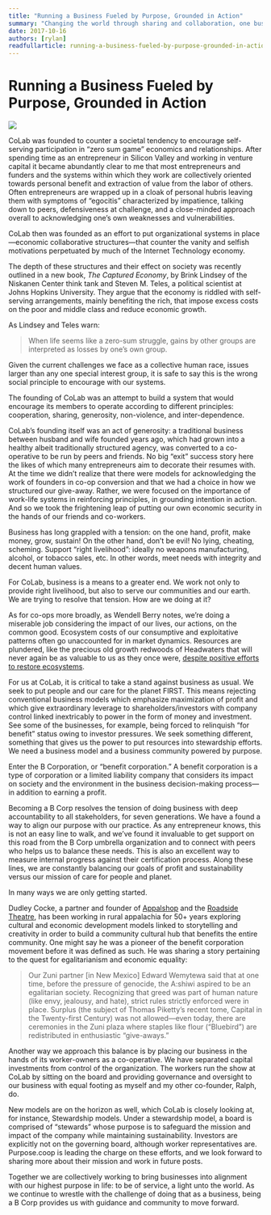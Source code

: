 ```yaml
---
title: "Running a Business Fueled by Purpose, Grounded in Action"
summary: "Changing the world through sharing and collaboration, one business at a time."
date: 2017-10-16
authors: [rylan]
readfullarticle: running-a-business-fueled-by-purpose-grounded-in-action
---
```


# Running a Business Fueled by Purpose, Grounded in Action

<img src="/assets/img/blog/bikeralphrylan.jpg" class="center-element">

CoLab was founded to counter a societal tendency to encourage self-serving participation in “zero sum game” economics and relationships. After spending time as an entrepreneur in Silicon Valley and working in venture capital it became abundantly clear to me that most entrepreneurs and funders and the systems within which they work are collectively oriented towards personal benefit and extraction of value from the labor of others. Often entrepreneurs are wrapped up in a cloak of personal hubris leaving them with symptoms of “egocitis” characterized by impatience, talking down to peers, defensiveness at challenge, and a close-minded approach overall to acknowledging one’s own weaknesses and vulnerabilities.

CoLab then was founded as an effort to put organizational systems in place—economic collaborative structures—that counter the vanity and selfish motivations perpetuated by much of the Internet Technology economy. 

The depth of these structures and their effect on society was recently outlined in a new book, *The Captured Economy*, by Brink Lindsey of the Niskanen Center think tank and Steven M. Teles, a political scientist at Johns Hopkins University. They argue that the economy is riddled with self-serving arrangements, mainly benefiting the rich, that impose excess costs on the poor and middle class and reduce economic growth.

As Lindsey and Teles warn:

> When life seems like a zero-sum struggle, gains by other groups are interpreted as losses by one’s own group.

Given the current challenges we face as a collective human race, issues larger than any one special interest group, it is safe to say this is the wrong social principle to encourage with our systems. 

The founding of CoLab was an attempt to build a system that would encourage its members to operate according to different principles: cooperation, sharing, generosity, non-violence, and inter-dependence. 

CoLab’s founding itself was an act of generosity: a traditional business between husband and wife founded years ago, which had grown into a healthy albeit traditionally structured agency, was converted to a co-operative to be run by peers and friends.  No big “exit” success story here the likes of which many entrepreneurs aim to decorate their resumes with.  At the time we didn’t realize that there were models for acknowledging the work of founders in co-op conversion and that we had a choice in how we structured our give-away. Rather, we were focused on the importance of work-life systems in reinforcing principles, in grounding intention in action.  And so we took the frightening leap of putting our own economic security in the hands of our friends and co-workers.

Business has long grappled with a tension: on the one hand, profit, make money, grow, sustain! On the other hand, don’t be evil! No lying, cheating, scheming. Support “right livelihood”: ideally no weapons manufacturing, alcohol, or tobacco sales, etc. In other words, meet needs with integrity and decent human values.

For CoLab, business is a means to a greater end. We work not only to provide right livelihood, but also to serve our communities and our earth. We are trying to resolve that tension. How are we doing at it?

As for co-ops more broadly, as Wendell Berry notes, we’re doing a miserable job considering the impact of our lives, our actions, on the common good. Ecosystem costs of our consumptive and exploitative patterns often go unaccounted for in market dynamics. Resources are plundered, like the precious old growth redwoods of Headwaters  that will never again be as valuable to us as they once were, [despite positive efforts to restore ecosystems](http://www.mercurynews.com/2009/03/05/a-decade-after-headwaters-deal-truce-comes-to-northern-california-redwood-country/).

For us at CoLab, it is critical to take a stand against business as usual. We seek to put people and our care for the planet FIRST. This means rejecting conventional business models which emphasize maximization of profit and which give extraordinary leverage to shareholders/investors with company control linked inextricably to power in the form of money and investment. See some of the businesses, for example, being forced to relinquish “for benefit” status owing to investor pressures. We seek something different, something that gives us the power to put resources into stewardship efforts. We need a business model and a business community powered by purpose. 

Enter the B Corporation, or “benefit corporation.” A benefit corporation is a type of corporation or a limited liability company that considers its impact on society and the environment in the business decision-making process—in addition to earning a profit.

Becoming a B Corp resolves the tension of doing business with deep accountability to all stakeholders, for seven generations. We have a found a way to align our purpose with our practice. As any entrepreneur knows, this is not an easy line to walk, and we’ve found it invaluable to get support on this road from the B Corp umbrella organization and to connect with peers who helps us to balance these needs. This is also an excellent way to measure internal progress against their certification process. Along these lines, we are constantly balancing our goals of profit and sustainability versus our mission of care for people and planet.

In many ways we are only getting started.

Dudley Cocke, a partner and founder of [Appalshop](http://appalshop.org/) and the [Roadside Theatre](https://roadside.org/), has been working in rural appalachia for 50+ years exploring cultural and economic development models linked to storytelling and creativity in order to build a community cultural hub that benefits the entire community. One might say he was a pioneer of the benefit corporation movement before it was defined as such. He was sharing a story pertaining to the quest for egalitarianism and economic equality:

> Our Zuni partner [in New Mexico] Edward Wemytewa said that at one time, before the pressure of genocide, the A:shiwi aspired to be an egalitarian society. Recognizing that greed was part of human nature (like envy, jealousy, and hate), strict rules strictly enforced were in place. Surplus (the subject of Thomas Piketty’s recent tome, Capital in the Twenty-first Century) was not allowed—even today, there are ceremonies in the Zuni plaza where staples like flour (“Bluebird”) are redistributed in enthusiastic “give-aways.”

Another way we approach this balance is by placing our business in the hands of its worker-owners as a co-operative. We have separated capital investments from control of the organization.  The workers run the show at CoLab by sitting on the board and providing governance and oversight to our business with equal footing as myself and my other co-founder, Ralph, do.

New models are on the horizon as well, which CoLab is closely looking at, for instance, Stewardship models.  Under a stewardship model, a board is comprised of “stewards” whose purpose is to safeguard the mission and impact of the company while maintaining sustainability. Investors are explicitly not on the governing board, although worker representatives are. Purpose.coop is leading the charge on these efforts, and we look forward to sharing more about their mission and work in future posts.

Together we are collectively working to bring businesses into alignment with our highest purpose in life: to be of service, a light unto the world. As we continue to wrestle with the challenge of doing that as a business, being a B Corp provides us with guidance and community to move forward.


